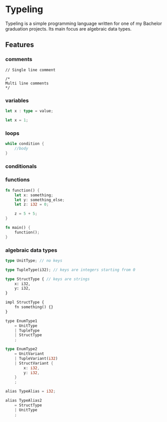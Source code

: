 # Typeling

Typeling is a simple programming language written for one of my Bachelor graduation projects. Its main focus are algebraic data types.

## Features

### comments

```typeling
// Single line comment

/*
Multi line comments
*/

```

### variables

```rust
let x : type = value;
```

```rust
let x = 1;
```

### loops

```rust
while condition {
	//body
}

```

### conditionals

### functions

```rust
fn function() {
    let x: something;
    let y: something_else;
    let z: i32 = 0;

    z = 5 + 5;
} 

fn main() {
    function();
}
```

### algebraic data types

```rust
type UnitType; // no keys

type TupleType(i32); // keys are integers starting from 0

type StructType { // keys are strings
    x: i32,
    y: i32,
}

impl StructType {
    fn something() {}
}

type EnumType1
    = UnitType
    | TupleType
    | StructType
    ;

type EnumType2
    = UnitVariant
    | TupleVariant(i32)
    | StructVariant {
        x: i32,
        y: i32,
    }
    ;

alias TypeAlias = i32;

alias TypeAlias2
    = StructType 
    | UnitType
    ;

```
